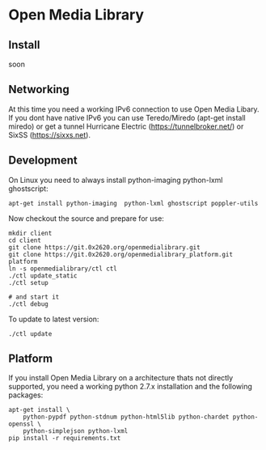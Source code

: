 Open Media Library
==================

Install
-------

 soon

Networking
----------

At this time you need a working IPv6 connection to use Open Media Libary.
If you dont have native IPv6 you can use Teredo/Miredo (apt-get install miredo)
or get a tunnel Hurricane Electric (https://tunnelbroker.net/)
or SixSS (https://sixxs.net).

Development
-----------

On Linux you need to always install python-imaging  python-lxml ghostscript:

    apt-get install python-imaging  python-lxml ghostscript poppler-utils


Now checkout the source and prepare for use:

    mkdir client
    cd client
    git clone https://git.0x2620.org/openmedialibrary.git
    git clone https://git.0x2620.org/openmedialibrary_platform.git platform
    ln -s openmedialibrary/ctl ctl
    ./ctl update_static
    ./ctl setup

    # and start it
    ./ctl debug

To update to latest version:

    ./ctl update

Platform
----------

If you install Open Media Library on a architecture thats not directly supported,
you need a working python 2.7.x installation and the following packages:

    apt-get install \
        python-pypdf python-stdnum python-html5lib python-chardet python-openssl \
        python-simplejson python-lxml
    pip install -r requirements.txt

